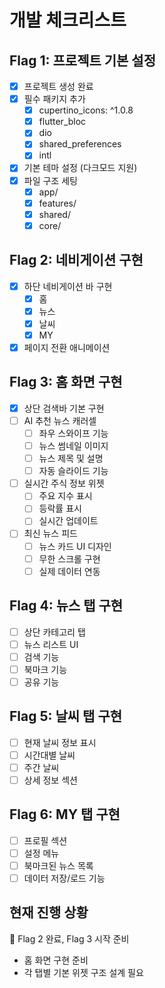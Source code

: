 # 개발 체크리스트

## Flag 1: 프로젝트 기본 설정
- [x] 프로젝트 생성 완료
- [x] 필수 패키지 추가
  - [x] cupertino_icons: ^1.0.8
  - [x] flutter_bloc
  - [x] dio
  - [x] shared_preferences
  - [x] intl
- [x] 기본 테마 설정 (다크모드 지원)
- [x] 파일 구조 세팅
  - [x] app/
  - [x] features/
  - [x] shared/
  - [x] core/

## Flag 2: 네비게이션 구현
- [x] 하단 네비게이션 바 구현
  - [x] 홈
  - [x] 뉴스
  - [x] 날씨
  - [x] MY
- [x] 페이지 전환 애니메이션

## Flag 3: 홈 화면 구현
- [x] 상단 검색바 기본 구현
- [ ] AI 추천 뉴스 캐러셀
  - [ ] 좌우 스와이프 기능
  - [ ] 뉴스 썸네일 이미지
  - [ ] 뉴스 제목 및 설명
  - [ ] 자동 슬라이드 기능
- [ ] 실시간 주식 정보 위젯
  - [ ] 주요 지수 표시
  - [ ] 등락률 표시
  - [ ] 실시간 업데이트
- [ ] 최신 뉴스 피드
  - [ ] 뉴스 카드 UI 디자인
  - [ ] 무한 스크롤 구현
  - [ ] 실제 데이터 연동

## Flag 4: 뉴스 탭 구현
- [ ] 상단 카테고리 탭
- [ ] 뉴스 리스트 UI
- [ ] 검색 기능
- [ ] 북마크 기능
- [ ] 공유 기능

## Flag 5: 날씨 탭 구현
- [ ] 현재 날씨 정보 표시
- [ ] 시간대별 날씨
- [ ] 주간 날씨
- [ ] 상세 정보 섹션

## Flag 6: MY 탭 구현
- [ ] 프로필 섹션
- [ ] 설정 메뉴
- [ ] 북마크된 뉴스 목록
- [ ] 데이터 저장/로드 기능

## 현재 진행 상황
🚩 Flag 2 완료, Flag 3 시작 준비
- 홈 화면 구현 준비
- 각 탭별 기본 위젯 구조 설계 필요 